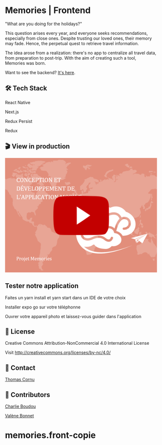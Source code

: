 # Memories | Frontend

"What are you doing for the holidays?"

This question arises every year, and everyone seeks recommendations, especially from close ones. Despite trusting our loved ones, their memory may fade. Hence, the perpetual quest to retrieve travel information.

The idea arose from a realization: there's no app to centralize all travel data, from preparation to post-trip. With the aim of creating such a tool, Memories was born.

Want to see the backend? [It's here](https://github.com/valeneb/memories-backend).

## 🛠️ Tech Stack
React Native

Next.js

Redux Persist

Redux

## 🎬 View in production

[![Video of the project](assets/visu-app.png)](https://youtu.be/120SyxVbSNo)

## Tester notre application


Faites un yarn install et yarn start dans un IDE de votre choix

Installer expo go sur votre téléphonne

Ouvrer votre appareil photo et laissez-vous guider dans l'application

## 📰 License

Creative Commons Attribution-NonCommercial 4.0 International License

Visit http://creativecommons.org/licenses/by-nc/4.0/

## 💬 Contact

[Thomas Cornu](https://github.com/tito8451)

## 🤝 Contributors

[Charlie Boudou](https://github.com/charlie-boudou)

[Valène Bonnet](https://github.co/valeneb)




# memories.front-copie
